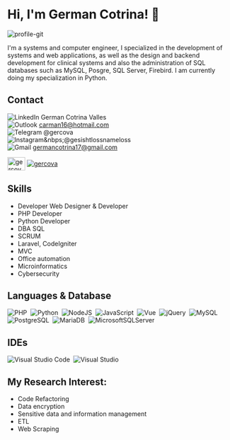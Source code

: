 # Hi, I'm German Cotrina! 👋

![profile-git](https://github.com/gercova/gercova/assets/64036205/548cda38-2f21-4921-ad8e-d1ead77aef33)

I'm a systems and computer engineer, I specialized in the development of systems and web applications, as well as the design and backend development for clinical systems and also the administration of SQL databases such as MySQL, Posgre, SQL Server, Firebird. I am currently doing my specialization in Python.

## Contact 
![LinkedIn](https://img.shields.io/badge/linkedin-%230077B5.svg?style=for-the-badge&logo=linkedin&logoColor=white)&nbsp;German Cotrina Valles&nbsp;<br>
![Outlook](https://img.shields.io/badge/Microsoft_Outlook-0078D4?style=for-the-badge&logo=microsoft-outlook&logoColor=white)&nbsp;carman16@hotmail.com&nbsp;<br>
![Telegram](https://img.shields.io/badge/Telegram-2CA5E0?style=for-the-badge&logo=telegram&logoColor=white)&nbsp;@gercova&nbsp;<br>
![Instagram](https://img.shields.io/badge/Instagram-%23E4405F.svg?style=for-the-badge&logo=Instagram&logoColor=white)&nbps;@gesishtlossnameloss&nbsp;<br>
![Gmail](https://img.shields.io/badge/Gmail-D14836?style=for-the-badge&logo=gmail&logoColor=white)&nbsp;germancotrina17@gmail.com&nbsp;<br>


<a href="https://linkedin.com/in/gercovazick" target="blank"><img align="center" src="https://cdn.jsdelivr.net/npm/simple-icons@3.0.1/icons/linkedin.svg" alt="gercova" height="30" width="40" /></a>
<a href="https://instagram.com/gesichtslosnamenlos/" target="blank"><img align="center" src="https://img.shields.io/badge/Instagram-%23E4405F.svg?style=for-the-badge&logo=Instagram&logoColor=white" alt="gercova" /></a>

## Skills

- Developer Web Designer & Developer
- PHP Developer
- Python Developer
- DBA SQL
- SCRUM
- Laravel, CodeIgniter
- MVC
- Office automation
- Microinformatics
- Cybersecurity

## Languages & Database
![PHP](https://img.shields.io/badge/PHP-777BB3.svg?style=for-the-badge&logo=PHP&logoColor=white)&nbsp;
![Python](https://img.shields.io/badge/Python-ffd63f.svg?style=for-the-badge&logo=Python&logoColor=white)&nbsp;
![NodeJS](https://img.shields.io/badge/node.js-6DA55F?style=for-the-badge&logo=node.js&logoColor=white)&nbsp;
![JavaScript](https://img.shields.io/badge/javascript-%23323330.svg?style=for-the-badge&logo=javascript&logoColor=%23F7DF1E)&nbsp;
![Vue](https://img.shields.io/badge/Vue.js-35495E?style=for-the-badge&logo=vuedotjs&logoColor=4FC08D)&nbsp;
![jQuery](https://img.shields.io/badge/jquery-%230769AD.svg?style=for-the-badge&logo=jquery&logoColor=white)&nbsp;
![MySQL](https://img.shields.io/badge/-MySQL-4479A1?style=flat-square&logo=mysql&labelColor=4479A1&logoColor=FFF)&nbsp;
![PostgreSQL](https://img.shields.io/badge/postgresql-4169e1?style=for-the-badge&logo=postgresql&logoColor=white)&nbsp;
![MariaDB](https://img.shields.io/badge/MariaDB-003545?style=for-the-badge&logo=mariadb&logoColor=white)&nbsp;
![MicrosoftSQLServer](https://img.shields.io/badge/Microsoft%20SQL%20Server-CC2927?style=for-the-badge&logo=microsoft%20sql%20server&logoColor=white)&nbsp;

## IDEs
![Visual Studio Code](https://img.shields.io/badge/Visual%20Studio%20Code-0078d7.svg?style=for-the-badge&logo=visual-studio-code&logoColor=white)&nbsp;
![Visual Studio](https://img.shields.io/badge/Visual%20Studio-5C2D91.svg?style=for-the-badge&logo=visual-studio&logoColor=white)&nbsp;


## My Research Interest:
- Code Refactoring
- Data encryption 
- Sensitive data and information management
- ETL
- Web Scraping
